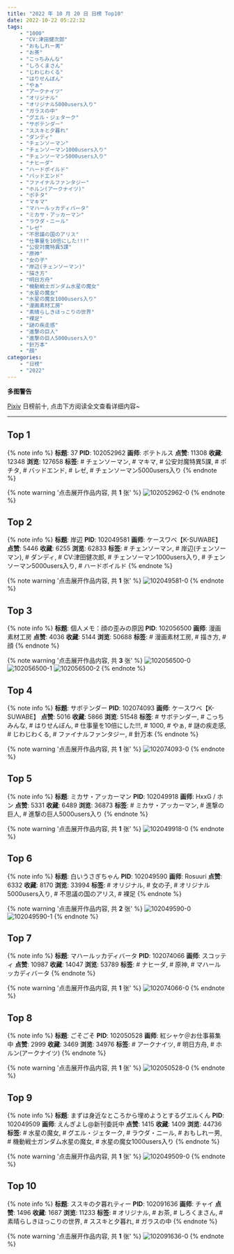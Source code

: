 ```yaml
---
title: "2022 年 10 月 20 日 日榜 Top10"
date: 2022-10-22 05:22:32
tags:
    - "1000"
    - "CV:津田健次郎"
    - "おもしれー男"
    - "お茶"
    - "こっちみんな"
    - "しろくまさん"
    - "じわじわくる"
    - "はりせんぼん"
    - "やぁ"
    - "アークナイツ"
    - "オリジナル"
    - "オリジナル5000users入り"
    - "ガラスの中"
    - "グエル・ジェターク"
    - "サボテンダー"
    - "ススキと夕暮れ"
    - "ダンディ"
    - "チェンソーマン"
    - "チェンソーマン1000users入り"
    - "チェンソーマン5000users入り"
    - "ナヒーダ"
    - "ハードボイルド"
    - "バッドエンド"
    - "ファイナルファンタジー"
    - "ホルン(アークナイツ)"
    - "ポチタ"
    - "マキマ"
    - "マハールッカディバータ"
    - "ミカサ・アッカーマン"
    - "ラウダ・ニール"
    - "レゼ"
    - "不思議の国のアリス"
    - "仕事量を10倍にした!!!"
    - "公安対魔特異5課"
    - "原神"
    - "女の子"
    - "岸辺(チェンソーマン)"
    - "描き方"
    - "明日方舟"
    - "機動戦士ガンダム水星の魔女"
    - "水星の魔女"
    - "水星の魔女1000users入り"
    - "漫画素材工房"
    - "素晴らしきほっこりの世界"
    - "裸足"
    - "謎の疾走感"
    - "進撃の巨人"
    - "進撃の巨人5000users入り"
    - "針万本"
    - "顔"
categories:
    - "日榜"
    - "2022"
---
```


<i class="fa fa-triangle-exclamation"></i>**多图警告**<i class="fa fa-triangle-exclamation"></i>

[Pixiv](https://www.pixiv.net/) 日榜前十, 点击下方阅读全文查看详细内容~

<!-- more -->

---

## Top 1

{% note info %}
**标题**: 37
**PID**: 102052962 **画师**: ポテトルス
**点赞**: 11308 **收藏**: 12348 **浏览**: 127658
**标签**: # チェンソーマン, # マキマ, # 公安対魔特異5課, # ポチタ, # バッドエンド, # レゼ, # チェンソーマン5000users入り
{% endnote %}

{% note warning '点击展开作品内容, 共 **1** 张' %}
![102052962-0](https://i.pixiv.re/img-original/img/2022/10/19/02/10/51/102052962_p0.jpg)
{% endnote %}

## Top 2

{% note info %}
**标题**: 岸辺
**PID**: 102049581 **画师**: ケースワベ【K-SUWABE】
**点赞**: 5446 **收藏**: 6255 **浏览**: 62833
**标签**: # チェンソーマン, # 岸辺(チェンソーマン), # ダンディ, # CV:津田健次郎, # チェンソーマン1000users入り, # チェンソーマン5000users入り, # ハードボイルド
{% endnote %}

{% note warning '点击展开作品内容, 共 **1** 张' %}
![102049581-0](https://i.pixiv.re/img-original/img/2022/10/19/00/00/15/102049581_p0.jpg)
{% endnote %}

## Top 3

{% note info %}
**标题**: 個人メモ：顔の歪みの原因
**PID**: 102056500 **画师**: 漫画素材工房
**点赞**: 4036 **收藏**: 5144 **浏览**: 50688
**标签**: # 漫画素材工房, # 描き方, # 顔
{% endnote %}

{% note warning '点击展开作品内容, 共 **3** 张' %}
![102056500-0](https://i.pixiv.re/img-original/img/2022/10/19/08/00/02/102056500_p0.jpg)
![102056500-1](https://i.pixiv.re/img-original/img/2022/10/19/08/00/02/102056500_p1.jpg)
![102056500-2](https://i.pixiv.re/img-original/img/2022/10/19/08/00/02/102056500_p2.jpg)
{% endnote %}

## Top 4

{% note info %}
**标题**: サボテンダー
**PID**: 102074093 **画师**: ケースワベ【K-SUWABE】
**点赞**: 5016 **收藏**: 5866 **浏览**: 51548
**标签**: # サボテンダー, # こっちみんな, # はりせんぼん, # 仕事量を10倍にした!!!, # 1000, # やぁ, # 謎の疾走感, # じわじわくる, # ファイナルファンタジー, # 針万本
{% endnote %}

{% note warning '点击展开作品内容, 共 **1** 张' %}
![102074093-0](https://i.pixiv.re/img-original/img/2022/10/20/00/00/10/102074093_p0.jpg)
{% endnote %}

## Top 5

{% note info %}
**标题**: ミカサ・アッカーマン
**PID**: 102049918 **画师**: HxxG / ホン
**点赞**: 5331 **收藏**: 6489 **浏览**: 36873
**标签**: # ミカサ・アッカーマン, # 進撃の巨人, # 進撃の巨人5000users入り
{% endnote %}

{% note warning '点击展开作品内容, 共 **1** 张' %}
![102049918-0](https://i.pixiv.re/img-original/img/2022/10/19/00/07/02/102049918_p0.png)
{% endnote %}

## Top 6

{% note info %}
**标题**: 白いうさぎちゃん
**PID**: 102049590 **画师**: Rosuuri
**点赞**: 6332 **收藏**: 8170 **浏览**: 33994
**标签**: # オリジナル, # 女の子, # オリジナル5000users入り, # 不思議の国のアリス, # 裸足
{% endnote %}

{% note warning '点击展开作品内容, 共 **2** 张' %}
![102049590-0](https://i.pixiv.re/img-original/img/2022/10/19/00/00/16/102049590_p0.jpg)
![102049590-1](https://i.pixiv.re/img-original/img/2022/10/19/00/00/16/102049590_p1.jpg)
{% endnote %}

## Top 7

{% note info %}
**标题**: マハールッカディバータ
**PID**: 102074066 **画师**: スコッティ
**点赞**: 10987 **收藏**: 14047 **浏览**: 53789
**标签**: # ナヒーダ, # 原神, # マハールッカディバータ
{% endnote %}

{% note warning '点击展开作品内容, 共 **1** 张' %}
![102074066-0](https://i.pixiv.re/img-original/img/2022/10/20/00/00/07/102074066_p0.jpg)
{% endnote %}

## Top 8

{% note info %}
**标题**: ごそごそ
**PID**: 102050528 **画师**: 紅シャケ＠お仕事募集中
**点赞**: 2999 **收藏**: 3469 **浏览**: 34976
**标签**: # アークナイツ, # 明日方舟, # ホルン(アークナイツ)
{% endnote %}

{% note warning '点击展开作品内容, 共 **1** 张' %}
![102050528-0](https://i.pixiv.re/img-original/img/2022/10/19/00/24/36/102050528_p0.jpg)
{% endnote %}

## Top 9

{% note info %}
**标题**: まずは身近なところから埋めようとするグエルくん
**PID**: 102049509 **画师**: えんぎよし@新刊委託中
**点赞**: 1415 **收藏**: 1409 **浏览**: 44736
**标签**: # 水星の魔女, # グエル・ジェターク, # ラウダ・ニール, # おもしれー男, # 機動戦士ガンダム水星の魔女, # 水星の魔女1000users入り
{% endnote %}

{% note warning '点击展开作品内容, 共 **1** 张' %}
![102049509-0](https://i.pixiv.re/img-original/img/2022/10/19/00/00/07/102049509_p0.png)
{% endnote %}

## Top 10

{% note info %}
**标题**: ススキの夕暮れティー
**PID**: 102091636 **画师**: チャイ
**点赞**: 1496 **收藏**: 1687 **浏览**: 11233
**标签**: # オリジナル, # お茶, # しろくまさん, # 素晴らしきほっこりの世界, # ススキと夕暮れ, # ガラスの中
{% endnote %}

{% note warning '点击展开作品内容, 共 **1** 张' %}
![102091636-0](https://i.pixiv.re/img-original/img/2022/10/20/20/30/01/102091636_p0.png)
{% endnote %}
